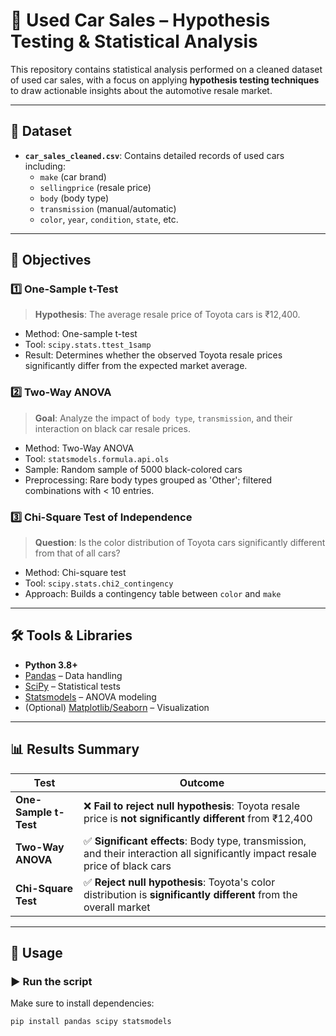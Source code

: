 # 🚗 Used Car Sales – Hypothesis Testing & Statistical Analysis

This repository contains statistical analysis performed on a cleaned dataset of used car sales, with a focus on applying **hypothesis testing techniques** to draw actionable insights about the automotive resale market.

---

## 📁 Dataset

- **`car_sales_cleaned.csv`**: Contains detailed records of used cars including:
  - `make` (car brand)
  - `sellingprice` (resale price)
  - `body` (body type)
  - `transmission` (manual/automatic)
  - `color`, `year`, `condition`, `state`, etc.

---

## 🎯 Objectives

### 1️⃣ One-Sample t-Test
> **Hypothesis**: The average resale price of Toyota cars is ₹12,400.
- Method: One-sample t-test
- Tool: `scipy.stats.ttest_1samp`
- Result: Determines whether the observed Toyota resale prices significantly differ from the expected market average.

### 2️⃣ Two-Way ANOVA
> **Goal**: Analyze the impact of `body type`, `transmission`, and their interaction on black car resale prices.
- Method: Two-Way ANOVA
- Tool: `statsmodels.formula.api.ols`
- Sample: Random sample of 5000 black-colored cars
- Preprocessing: Rare body types grouped as 'Other'; filtered combinations with < 10 entries.

### 3️⃣ Chi-Square Test of Independence
> **Question**: Is the color distribution of Toyota cars significantly different from that of all cars?
- Method: Chi-square test
- Tool: `scipy.stats.chi2_contingency`
- Approach: Builds a contingency table between `color` and `make`

---

## 🛠 Tools & Libraries

- **Python 3.8+**
- [Pandas](https://pandas.pydata.org/) – Data handling
- [SciPy](https://scipy.org/) – Statistical tests
- [Statsmodels](https://www.statsmodels.org/) – ANOVA modeling
- (Optional) [Matplotlib/Seaborn](https://seaborn.pydata.org/) – Visualization

---

## 📊 Results Summary

| Test                     | Outcome                                                                 |
|--------------------------|-------------------------------------------------------------------------|
| **One-Sample t-Test**    | ❌ **Fail to reject null hypothesis**: Toyota resale price is **not significantly different** from ₹12,400 |
| **Two-Way ANOVA**        | ✅ **Significant effects**: Body type, transmission, and their interaction all significantly impact resale price of black cars |
| **Chi-Square Test**      | ✅ **Reject null hypothesis**: Toyota's color distribution is **significantly different** from the overall market |

---

## 📌 Usage

### ▶️ Run the script
Make sure to install dependencies:
```bash
pip install pandas scipy statsmodels


